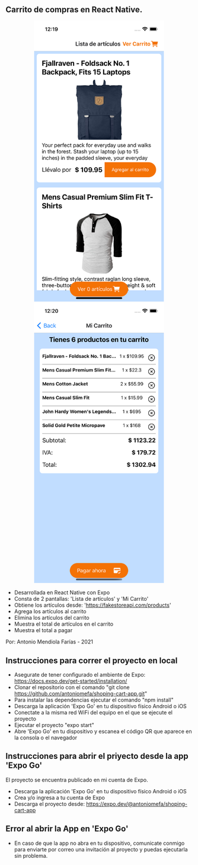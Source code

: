 ## Carrito de compras en React Native.

<p align="center">
    <img src="/assets/preview-list.png" width="350"/>
    <img src="/assets/preview-cart.png" width="350"/>
</p>

- Desarrollada en React Native con Expo
- Consta de 2 pantallas: 'Lista de artículos' y 'Mi Carrito'
- Obtiene los artículos desde: 'https://fakestoreapi.com/products'
- Agrega los artículos al carrito
- Elimina los artículos del carrito
- Muestra el total de artículos en el carrito
- Muestra el total a pagar

Por: Antonio Mendiola Farías - 2021

## Instrucciones para correr el proyecto en local

- Asegurate de tener configurado el ambiente de Expo: https://docs.expo.dev/get-started/installation/
- Clonar el repositorio con el comando "git clone https://github.com/antoniomefa/shoping-cart-app.git"
- Para instalar las dependencias ejecutar el comando "npm install"
- Descarga la aplicación 'Expo Go' en tu dispositivo físico Android o iOS
- Conectate a la misma red WiFi del equipo en el que se ejecute el proyecto
- Ejecutar el proyecto "expo start"
- Abre 'Expo Go' en tu dispositivo y escanea el código QR que aparece en la consola o el navegador

## Instrucciones para abrir el priyecto desde la app 'Expo Go'

El proyecto se encuentra publicado en mi cuenta de Expo.
- Descarga la aplicación 'Expo Go' en tu dispositivo físico Android o iOS
- Crea y/o ingresa a tu cuenta de Expo
- Descarga el proyecto desde: https://expo.dev/@antoniomefa/shoping-cart-app

## Error al abrir la App en 'Expo Go'
- En caso de que la app no abra en tu dispositivo, comunicate conmigo para enviarte por correo una invitación al proyecto y puedas ejecutarla sin problema.
